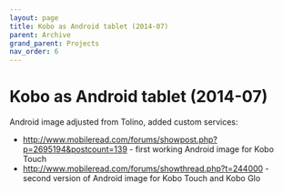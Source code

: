 ```yaml
---
layout: page
title: Kobo as Android tablet (2014-07)
parent: Archive
grand_parent: Projects
nav_order: 6
---
```


# Kobo as Android tablet (2014-07)

Android image adjusted from Tolino, added custom services:

- http://www.mobileread.com/forums/showpost.php?p=2695194&postcount=139 - first working Android image for Kobo Touch
- http://www.mobileread.com/forums/showthread.php?t=244000 - second version of Android image for Kobo Touch and Kobo Glo
